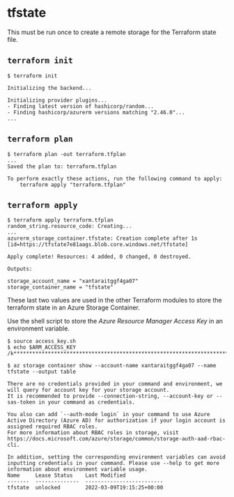 # tfstate

This must be run once to create a remote storage for the Terraform state file.

## `terraform init`

```shell
$ terraform init

Initializing the backend...

Initializing provider plugins...
- Finding latest version of hashicorp/random...
- Finding hashicorp/azurerm versions matching "2.46.0"...
...
```

## `terraform plan`

```shell
$ terraform plan -out terraform.tfplan
...
Saved the plan to: terraform.tfplan

To perform exactly these actions, run the following command to apply:
    terraform apply "terraform.tfplan"
```

## `terraform apply`

```shell
$ terraform apply terraform.tfplan
random_string.resource_code: Creating...
...
azurerm_storage_container.tfstate: Creation complete after 1s [id=https://tfstate7e81aags.blob.core.windows.net/tfstate]

Apply complete! Resources: 4 added, 0 changed, 0 destroyed.

Outputs:

storage_account_name = "xantaraitggf4ga07"
storage_container_name = "tfstate"
```

These last two values are used in the other Terraform modules to store the terraform state in an Azure Storage Container.

Use the shell script to store the *Azure Resource Manager Access Key* in an environment variable.

```shell
$ source access_key.sh
$ echo $ARM_ACCESS_KEY
/k**********************************************************************************Gw==
```

```shell
$ az storage container show --account-name xantaraitggf4ga07 --name tfstate --output table

There are no credentials provided in your command and environment, we will query for account key for your storage account.
It is recommended to provide --connection-string, --account-key or --sas-token in your command as credentials.

You also can add `--auth-mode login` in your command to use Azure Active Directory (Azure AD) for authorization if your login account is assigned required RBAC roles.
For more information about RBAC roles in storage, visit https://docs.microsoft.com/azure/storage/common/storage-auth-aad-rbac-cli.

In addition, setting the corresponding environment variables can avoid inputting credentials in your command. Please use --help to get more information about environment variable usage.
Name     Lease Status    Last Modified
-------  --------------  -------------------------
tfstate  unlocked        2022-03-09T19:15:25+00:00
```
